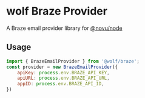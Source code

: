 # wolf Braze Provider

A Braze email provider library for [@novu/node](https://github.com/wolfhq/wolf)

## Usage

```javascript
import { BrazeEmailProvider } from '@wolf/braze';
const provider = new BrazeEmailProvider({
    apiKey: process.env.BRAZE_API_KEY,
    apiURL: process.env.BRAZE_API_URL,
    appID: process.env.BRAZE_API_ID,
})
```
